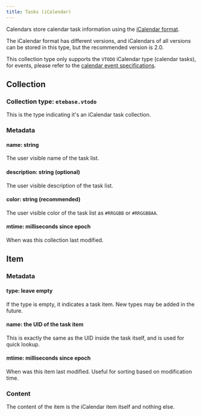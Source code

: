 ```yaml
---
title: Tasks (iCalendar)
---
```


Calendars store calendar task information using the [iCalendar format](https://en.wikipedia.org/wiki/ICalendar).

The iCalendar format has different versions, and iCalendars of all versions can be stored in this type, but the recommended version is 2.0.

This collection type only supports the `VTODO` iCalendar type (calendar tasks), for events, please refer to the [calendar event specifications](./calendar).

## Collection

### Collection type: `etebase.vtodo`

This is the type indicating it's an iCalendar task collection.

### Metadata

#### name: string

The user visible name of the task list.

#### description: string (optional)

The user visible description of the task list.

#### color: string (recommended)

The user visible color of the task list as `#RRGGBB` or `#RRGGBBAA`.

#### mtime: milliseconds since epoch

When was this collection last modified.


## Item

### Metadata

#### type: leave empty

If the type is empty, it indicates a task item. New types may be added in the future.

#### name: the UID of the task item

This is exactly the same as the UID inside the task itself, and is used for quick lookup.

#### mtime: milliseconds since epoch

When was this item last modified. Useful for sorting based on modification time.

### Content

The content of the item is the iCalendar item itself and nothing else.
